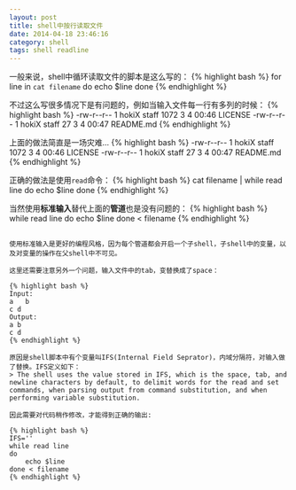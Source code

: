 ```yaml
---
layout: post
title: shell中按行读取文件
date: 2014-04-18 23:46:16
category: shell
tags: shell readline
---
```


一般来说，shell中循环读取文件的脚本是这么写的：
{% highlight bash %}
for line in `cat filename`
do
	echo $line
done
{% endhighlight %}

不过这么写很多情况下是有问题的，例如当输入文件每一行有多列的时候：
{% highlight bash %}
-rw-r--r--   1 hokiX  staff  1072  3  4 00:46 LICENSE
-rw-r--r--   1 hokiX  staff    27  3  4 00:47 README.md
{% endhighlight %}

上面的做法简直是一场灾难... 
{% highlight bash %}
-rw-r--r--
1
hokiX
staff
1072
3
4
00:46
LICENSE
-rw-r--r--
1
hokiX
staff
27
3
4
00:47
README.md
{% endhighlight %}

正确的做法是使用`read`命令：
{% highlight bash %}
cat filename | while read line
do
	echo $line
done
{% endhighlight %}

当然使用**标准输入**替代上面的**管道**也是没有问题的：
{% highlight bash %}
while read line
do
	echo $line
done < filename
{% endhighlight %}

~~~当然个人更倾向于使用管道的方法，这样输入就不用局限在使用文件了。~~~

使用标准输入是更好的编程风格，因为每个管道都会开启一个子shell，子shell中的变量，以及对变量的操作在父shell中不可见。

这里还需要注意另外一个问题，输入文件中的tab，变替换成了space：

{% highlight bash %}
Input:
a	b
c d
Output:
a b
c d
{% endhighlight %}

原因是shell脚本中有个变量叫IFS(Internal Field Seprator)，内域分隔符，对输入做了替换。IFS定义如下：
> The shell uses the value stored in IFS, which is the space, tab, and newline characters by default, to delimit words for the read and set commands, when parsing output from command substitution, and when performing variable substitution.

因此需要对代码稍作修改，才能得到正确的输出:

{% highlight bash %}
IFS=''
while read line
do
	echo $line
done < filename
{% endhighlight %}





